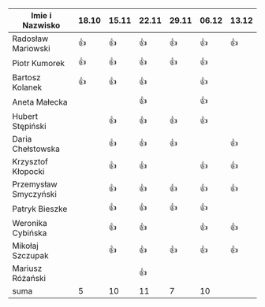 Imie i Nazwisko  | 18.10 | 15.11 |22.11| 29.11 | 06.12 | 13.12 |
---------------- | ----- | ----- |-----| ----- | ----- | ----- |
Radosław Mariowski | :+1: | :+1: |:+1:| :+1:| :+1: | :+1: |
Piotr Kumorek	 | :+1:	| :+1: | :+1: | :+1: | :+1: | |
Bartosz Kolanek	 | :+1:	| :+1: |:+1:| | :+1: | |
Aneta Małecka	 | 	|  |:+1:| | :+1: | |
Hubert Stępiński |      |:+1:| :+1:|:+1:|:+1:  | | 
Daria Chełstowska |        | :+1: |:+1:| :+1: | | :+1: |
Krzysztof Kłopocki |      | :+1: | :+1: | | :+1: | :+1: |
Przemysław Smyczyński |      | :+1: |:+1:| :+1: | :+1: | :+1: |
Patryk Bieszke |      | :+1: |:+1:| :+1: | :+1: | |
Weronika Cybińska |     | :+1: | :+1: | | :+1: | :+1: |
Mikołaj Szczupak  |     | :+1: | :+1: | :+1: | :+1: | :+1: |
Mariusz Różański |     |      | :+1: |  | | |
suma             | 5   | 10 | 11 | 7 | 10 | |
